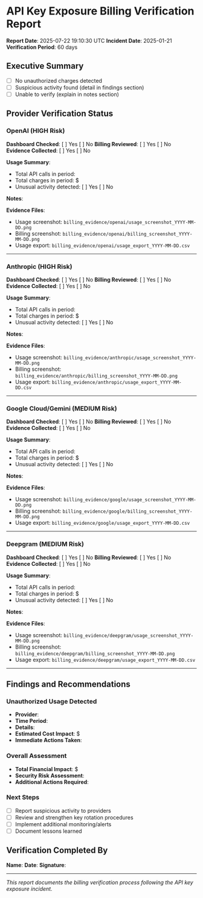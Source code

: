 # API Key Exposure Billing Verification Report

**Report Date**: 2025-07-22 19:10:30 UTC
**Incident Date**: 2025-01-21
**Verification Period**: 60 days

## Executive Summary
<!-- Complete after verification -->
- [ ] No unauthorized charges detected
- [ ] Suspicious activity found (detail in findings section)
- [ ] Unable to verify (explain in notes section)

## Provider Verification Status

### OpenAI (HIGH Risk)

**Dashboard Checked**: [ ] Yes [ ] No
**Billing Reviewed**: [ ] Yes [ ] No  
**Evidence Collected**: [ ] Yes [ ] No

**Usage Summary**:
- Total API calls in period: <!-- Fill from dashboard -->
- Total charges in period: $<!-- Fill from billing -->
- Unusual activity detected: [ ] Yes [ ] No

**Notes**:
<!-- Add any observations, unusual patterns, or concerns -->

**Evidence Files**:
- Usage screenshot: `billing_evidence/openai/usage_screenshot_YYYY-MM-DD.png`
- Billing screenshot: `billing_evidence/openai/billing_screenshot_YYYY-MM-DD.png`
- Usage export: `billing_evidence/openai/usage_export_YYYY-MM-DD.csv`

---

### Anthropic (HIGH Risk)

**Dashboard Checked**: [ ] Yes [ ] No
**Billing Reviewed**: [ ] Yes [ ] No  
**Evidence Collected**: [ ] Yes [ ] No

**Usage Summary**:
- Total API calls in period: <!-- Fill from dashboard -->
- Total charges in period: $<!-- Fill from billing -->
- Unusual activity detected: [ ] Yes [ ] No

**Notes**:
<!-- Add any observations, unusual patterns, or concerns -->

**Evidence Files**:
- Usage screenshot: `billing_evidence/anthropic/usage_screenshot_YYYY-MM-DD.png`
- Billing screenshot: `billing_evidence/anthropic/billing_screenshot_YYYY-MM-DD.png`
- Usage export: `billing_evidence/anthropic/usage_export_YYYY-MM-DD.csv`

---

### Google Cloud/Gemini (MEDIUM Risk)

**Dashboard Checked**: [ ] Yes [ ] No
**Billing Reviewed**: [ ] Yes [ ] No  
**Evidence Collected**: [ ] Yes [ ] No

**Usage Summary**:
- Total API calls in period: <!-- Fill from dashboard -->
- Total charges in period: $<!-- Fill from billing -->
- Unusual activity detected: [ ] Yes [ ] No

**Notes**:
<!-- Add any observations, unusual patterns, or concerns -->

**Evidence Files**:
- Usage screenshot: `billing_evidence/google/usage_screenshot_YYYY-MM-DD.png`
- Billing screenshot: `billing_evidence/google/billing_screenshot_YYYY-MM-DD.png`
- Usage export: `billing_evidence/google/usage_export_YYYY-MM-DD.csv`

---

### Deepgram (MEDIUM Risk)

**Dashboard Checked**: [ ] Yes [ ] No
**Billing Reviewed**: [ ] Yes [ ] No  
**Evidence Collected**: [ ] Yes [ ] No

**Usage Summary**:
- Total API calls in period: <!-- Fill from dashboard -->
- Total charges in period: $<!-- Fill from billing -->
- Unusual activity detected: [ ] Yes [ ] No

**Notes**:
<!-- Add any observations, unusual patterns, or concerns -->

**Evidence Files**:
- Usage screenshot: `billing_evidence/deepgram/usage_screenshot_YYYY-MM-DD.png`
- Billing screenshot: `billing_evidence/deepgram/billing_screenshot_YYYY-MM-DD.png`
- Usage export: `billing_evidence/deepgram/usage_export_YYYY-MM-DD.csv`

---

## Findings and Recommendations

### Unauthorized Usage Detected
<!-- Complete if suspicious activity found -->
- **Provider**: 
- **Time Period**: 
- **Details**: 
- **Estimated Cost Impact**: $
- **Immediate Actions Taken**:

### Overall Assessment
<!-- Complete after all providers checked -->
- **Total Financial Impact**: $
- **Security Risk Assessment**: 
- **Additional Actions Required**:

### Next Steps
- [ ] Report suspicious activity to providers
- [ ] Review and strengthen key rotation procedures
- [ ] Implement additional monitoring/alerts
- [ ] Document lessons learned

## Verification Completed By
**Name**: 
**Date**: 
**Signature**: 

---
*This report documents the billing verification process following the API key exposure incident.*
